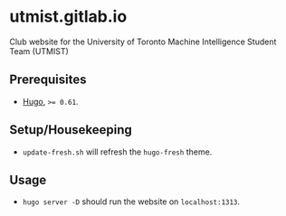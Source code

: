# utmist.gitlab.io

Club website for the University of Toronto Machine Intelligence Student Team (UTMIST)

## Prerequisites

- [Hugo](https://github.com/gohugoio/hugo/releases), `>= 0.61`.

## Setup/Housekeeping

- `update-fresh.sh` will refresh the `hugo-fresh` theme.

## Usage

- `hugo server -D` should run the website on `localhost:1313`.
